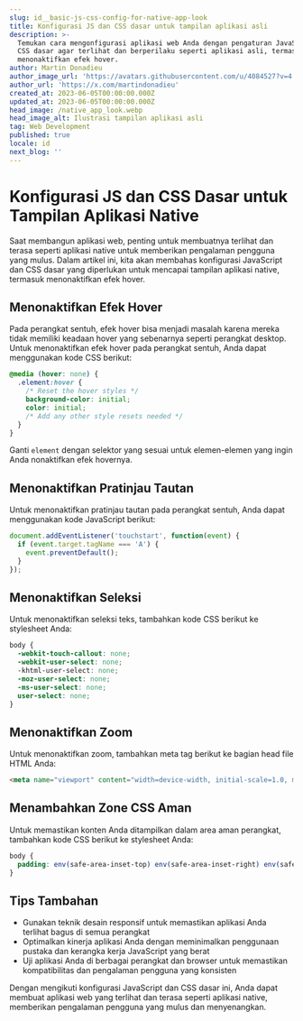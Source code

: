 ```yaml
---
slug: id__basic-js-css-config-for-native-app-look
title: Konfigurasi JS dan CSS dasar untuk tampilan aplikasi asli
description: >-
  Temukan cara mengonfigurasi aplikasi web Anda dengan pengaturan JavaScript dan
  CSS dasar agar terlihat dan berperilaku seperti aplikasi asli, termasuk
  menonaktifkan efek hover.
author: Martin Donadieu
author_image_url: 'https://avatars.githubusercontent.com/u/4084527?v=4'
author_url: 'https://x.com/martindonadieu'
created_at: 2023-06-05T00:00:00.000Z
updated_at: 2023-06-05T00:00:00.000Z
head_image: /native_app_look.webp
head_image_alt: Ilustrasi tampilan aplikasi asli
tag: Web Development
published: true
locale: id
next_blog: ''
---
```


# Konfigurasi JS dan CSS Dasar untuk Tampilan Aplikasi Native

Saat membangun aplikasi web, penting untuk membuatnya terlihat dan terasa seperti aplikasi native untuk memberikan pengalaman pengguna yang mulus. Dalam artikel ini, kita akan membahas konfigurasi JavaScript dan CSS dasar yang diperlukan untuk mencapai tampilan aplikasi native, termasuk menonaktifkan efek hover.

## Menonaktifkan Efek Hover

Pada perangkat sentuh, efek hover bisa menjadi masalah karena mereka tidak memiliki keadaan hover yang sebenarnya seperti perangkat desktop. Untuk menonaktifkan efek hover pada perangkat sentuh, Anda dapat menggunakan kode CSS berikut:

```css
@media (hover: none) {
  .element:hover {
    /* Reset the hover styles */
    background-color: initial;
    color: initial;
    /* Add any other style resets needed */
  }
}
```

Ganti `element` dengan selektor yang sesuai untuk elemen-elemen yang ingin Anda nonaktifkan efek hovernya.

## Menonaktifkan Pratinjau Tautan

Untuk menonaktifkan pratinjau tautan pada perangkat sentuh, Anda dapat menggunakan kode JavaScript berikut:

```javascript
document.addEventListener('touchstart', function(event) {
  if (event.target.tagName === 'A') {
    event.preventDefault();
  }
});
```

## Menonaktifkan Seleksi

Untuk menonaktifkan seleksi teks, tambahkan kode CSS berikut ke stylesheet Anda:

```css
body {
  -webkit-touch-callout: none;
  -webkit-user-select: none;
  -khtml-user-select: none;
  -moz-user-select: none;
  -ms-user-select: none;
  user-select: none;
}
```

## Menonaktifkan Zoom

Untuk menonaktifkan zoom, tambahkan meta tag berikut ke bagian head file HTML Anda:

```html
<meta name="viewport" content="width=device-width, initial-scale=1.0, maximum-scale=1.0, user-scalable=no">
```

## Menambahkan Zone CSS Aman

Untuk memastikan konten Anda ditampilkan dalam area aman perangkat, tambahkan kode CSS berikut ke stylesheet Anda:

```css
body {
  padding: env(safe-area-inset-top) env(safe-area-inset-right) env(safe-area-inset-bottom) env(safe-area-inset-left);
}
```

## Tips Tambahan

- Gunakan teknik desain responsif untuk memastikan aplikasi Anda terlihat bagus di semua perangkat
- Optimalkan kinerja aplikasi Anda dengan meminimalkan penggunaan pustaka dan kerangka kerja JavaScript yang berat
- Uji aplikasi Anda di berbagai perangkat dan browser untuk memastikan kompatibilitas dan pengalaman pengguna yang konsisten

Dengan mengikuti konfigurasi JavaScript dan CSS dasar ini, Anda dapat membuat aplikasi web yang terlihat dan terasa seperti aplikasi native, memberikan pengalaman pengguna yang mulus dan menyenangkan.